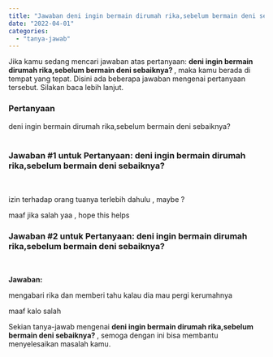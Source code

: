 ```yaml
---
title: "Jawaban deni ingin bermain dirumah rika,sebelum bermain deni sebaiknya? ​"
date: "2022-04-01"
categories: 
  - "tanya-jawab"
---
```


Jika kamu sedang mencari jawaban atas pertanyaan: **deni ingin bermain dirumah rika,sebelum bermain deni sebaiknya? ​**, maka kamu berada di tempat yang tepat. Disini ada beberapa jawaban mengenai pertanyaan tersebut. Silakan baca lebih lanjut.

### Pertanyaan

deni ingin bermain dirumah rika,sebelum bermain deni sebaiknya?  
​

### Jawaban #1 untuk Pertanyaan: deni ingin bermain dirumah rika,sebelum bermain deni sebaiknya?  
​

izin terhadap orang tuanya terlebih dahulu , maybe ?  
  
maaf jika salah yaa , hope this helps

### Jawaban #2 untuk Pertanyaan: deni ingin bermain dirumah rika,sebelum bermain deni sebaiknya?  
​

**Jawaban:**

mengabari rika dan memberi tahu kalau dia mau pergi kerumahnya

maaf kalo salah

Sekian tanya-jawab mengenai **deni ingin bermain dirumah rika,sebelum bermain deni sebaiknya? ​**, semoga dengan ini bisa membantu menyelesaikan masalah kamu.

